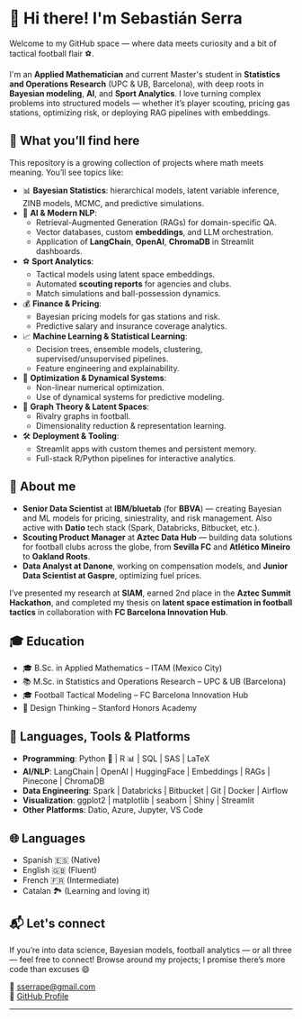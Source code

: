 # 👋 Hi there! I'm Sebastián Serra

Welcome to my GitHub space — where data meets curiosity and a bit of tactical football flair ⚽.

I'm an **Applied Mathematician** and current Master's student in **Statistics and Operations Research** (UPC & UB, Barcelona), with deep roots in **Bayesian modeling**, **AI**, and **Sport Analytics**. I love turning complex problems into structured models — whether it’s player scouting, pricing gas stations, optimizing risk, or deploying RAG pipelines with embeddings.

## 🚀 What you’ll find here

This repository is a growing collection of projects where math meets meaning. You’ll see topics like:

- 📊 **Bayesian Statistics**: hierarchical models, latent variable inference, ZINB models, MCMC, and predictive simulations.
- 🧠 **AI & Modern NLP**:
  - Retrieval-Augmented Generation (RAGs) for domain-specific QA.
  - Vector databases, custom **embeddings**, and LLM orchestration.
  - Application of **LangChain**, **OpenAI**, **ChromaDB** in Streamlit dashboards.
- ⚽ **Sport Analytics**:
  - Tactical models using latent space embeddings.
  - Automated **scouting reports** for agencies and clubs.
  - Match simulations and ball-possession dynamics.
- 💰 **Finance & Pricing**:
  - Bayesian pricing models for gas stations and risk.
  - Predictive salary and insurance coverage analytics.
- 📈 **Machine Learning & Statistical Learning**:
  - Decision trees, ensemble models, clustering, supervised/unsupervised pipelines.
  - Feature engineering and explainability.
- 🔧 **Optimization & Dynamical Systems**:
  - Non-linear numerical optimization.
  - Use of dynamical systems for predictive modeling.
- 🧬 **Graph Theory & Latent Spaces**:
  - Rivalry graphs in football.
  - Dimensionality reduction & representation learning.
- 🛠️ **Deployment & Tooling**:
  - Streamlit apps with custom themes and persistent memory.
  - Full-stack R/Python pipelines for interactive analytics.

## 💼 About me

- **Senior Data Scientist** at **IBM/bluetab** (for **BBVA**) — creating Bayesian and ML models for pricing, siniestrality, and risk management. Also active with **Datio** tech stack (Spark, Databricks, Bitbucket, etc.).
- **Scouting Product Manager** at **Aztec Data Hub** — building data solutions for football clubs across the globe, from **Sevilla FC** and **Atlético Mineiro** to **Oakland Roots**.
- **Data Analyst at Danone**, working on compensation models, and **Junior Data Scientist at Gaspre**, optimizing fuel prices.

I’ve presented my research at **SIAM**, earned 2nd place in the **Aztec Summit Hackathon**, and completed my thesis on **latent space estimation in football tactics** in collaboration with **FC Barcelona Innovation Hub**.

## 🎓 Education

- 🎓 B.Sc. in Applied Mathematics – ITAM (Mexico City)
- 📚 M.Sc. in Statistics and Operations Research – UPC & UB (Barcelona)
- 🎓 Football Tactical Modeling – FC Barcelona Innovation Hub
- 📖 Design Thinking – Stanford Honors Academy

## 🧰 Languages, Tools & Platforms

- **Programming**: Python 🐍 | R 📊 | SQL | SAS | LaTeX
- **AI/NLP**: LangChain | OpenAI | HuggingFace | Embeddings | RAGs | Pinecone | ChromaDB
- **Data Engineering**: Spark | Databricks | Bitbucket | Git | Docker | Airflow
- **Visualization**: ggplot2 | matplotlib | seaborn | Shiny | Streamlit
- **Other Platforms**: Datio, Azure, Jupyter, VS Code

## 🌐 Languages

- Spanish 🇪🇸 (Native)
- English 🇬🇧 (Fluent)
- French 🇫🇷 (Intermediate)
- Catalan 🏞️ (Learning and loving it)

## 📬 Let's connect

If you’re into data science, Bayesian models, football analytics — or all three — feel free to connect! Browse around my projects; I promise there’s more code than excuses 😄

📧 sserrape@gmail.com  
🔗 [GitHub Profile](https://github.com/SSerraPe)

---
